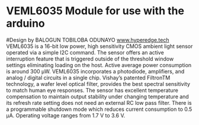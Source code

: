 # VEML6035 Module for use with the arduino 
#Design by BALOGUN TOBILOBA ODUNAYO
<a>www.hyperedge.tech</a>
VEML6035 is a 16-bit low power, high sensitivity CMOS
ambient light sensor operated via a simple I2C command.
The sensor offers an active interruption feature that is
triggered outside of the threshold window settings
eliminating loading on the host. Active average power
consumption is around 300 μW.
VEML6035 incorporates a photodiode, amplifiers, and
analog / digital circuits in a single chip. Vishay’s patented
FiltronTM technology, a wafer level optical filter, provides
the best spectral sensitivity to match human eye responses.
The sensor has excellent temperature compensation to
maintain output stability under changing temperature and its
refresh rate setting does not need an external RC low pass
filter. There is a programmable shutdown mode which
reduces current consumption to 0.5 μA. Operating voltage
ranges from 1.7 V to 3.6 V.
